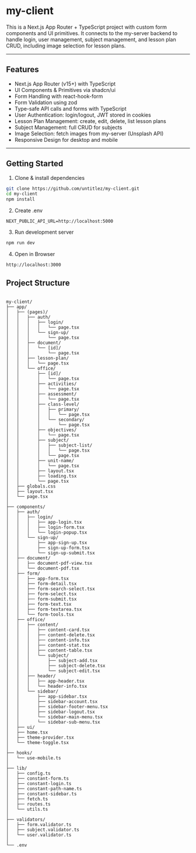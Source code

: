 # my-client

This is a Next.js App Router + TypeScript project with custom form components and UI primitives.
It connects to the my-server backend to handle login, user management, subject management, and lesson plan CRUD, including image selection for lesson plans.

---

## Features

- Next.js App Router (v15+) with TypeScript
- UI Components & Primitives via shadcn/ui
- Form Handling with react-hook-form
- Form Validation using zod
- Type-safe API calls and forms with TypeScript
- User Authentication: login/logout, JWT stored in cookies
- Lesson Plan Management: create, edit, delete, list lesson plans
- Subject Management: full CRUD for subjects
- Image Selection: fetch images from my-server (Unsplash API)
- Responsive Design for desktop and mobile

---

## Getting Started

1. Clone & install dependencies

```bash
git clone https://github.com/untitlez/my-client.git
cd my-client
npm install
```

2. Create .env

```env
NEXT_PUBLIC_API_URL=http://localhost:5000
```

3. Run development server

```bash
npm run dev
```

4. Open in Browser

```bash
http://localhost:3000
```

## Project Structure

```plaintext

my-client/
├── app/                             
│   ├── (pages)/
│   │   ├── auth/
│   │   │   ├── login/
│   │   │   │   └── page.tsx
│   │   │   └── sign-up/
│   │   │       └── page.tsx
│   │   ├── document/
│   │   │   └── [id]/
│   │   │       └── page.tsx
│   │   ├── lesson-plan/
│   │   │   └── page.tsx
│   │   └── office/
│   │       ├── [id]/
│   │       │   └── page.tsx
│   │       ├── activities/
│   │       │   └── page.tsx
│   │       ├── assessment/
│   │       │   └── page.tsx
│   │       ├── class-level/
│   │       │   ├── primary/
│   │       │   │   └── page.tsx
│   │       │   └── secondary/
│   │       │       └── page.tsx
│   │       ├── objectives/
│   │       │   └── page.tsx
│   │       ├── subject/
│   │       │   ├── subject-list/
│   │       │   │   └── page.tsx
│   │       │   └── page.tsx
│   │       ├── unit-name/
│   │       │   └── page.tsx
│   │       ├── layout.tsx
│   │       ├── loading.tsx
│   │       └── page.tsx
│   ├── globals.css
│   ├── layout.tsx
│   └── page.tsx
│
├── components/                    
│   ├── auth/
│   │   ├── login/
│   │   │   ├── app-login.tsx
│   │   │   ├── login-form.tsx
│   │   │   └── login-popup.tsx
│   │   └── sign-up/
│   │       ├── app-sign-up.tsx
│   │       ├── sign-up-form.tsx
│   │       └── sign-up-submit.tsx
│   ├── document/
│   │   ├── document-pdf-view.tsx
│   │   └── document-pdf.tsx
│   ├── form/
│   │   ├── app-form.tsx
│   │   ├── form-detail.tsx
│   │   ├── form-search-select.tsx
│   │   ├── form-select.tsx
│   │   ├── form-submit.tsx
│   │   ├── form-text.tsx
│   │   ├── form-textarea.tsx
│   │   └── form-tools.tsx
│   ├── office/
│   │   ├── content/
│   │   │   ├── content-card.tsx
│   │   │   ├── content-delete.tsx
│   │   │   ├── content-info.tsx
│   │   │   ├── content-stat.tsx
│   │   │   ├── content-table.tsx
│   │   │   └── subject/
│   │   │       ├── subject-add.tsx
│   │   │       ├── subject-delete.tsx
│   │   │       └── subject-edit.tsx
│   │   ├── header/
│   │   │   ├── app-header.tsx
│   │   │   └── header-info.tsx
│   │   └── sidebar/
│   │       ├── app-sidebar.tsx
│   │       ├── sidebar-account.tsx
│   │       ├── sidebar-footer-menu.tsx
│   │       ├── sidebar-logout.tsx
│   │       └── sidebar-main-menu.tsx
│   │       └── sidebar-sub-menu.tsx
│   ├── ui/
│   ├── home.tsx
│   ├── theme-provider.tsx
│   └── theme-toggle.tsx
│
├── hooks/
│   └── use-mobile.ts
│
├── lib/
│   ├── config.ts
│   ├── constant-form.ts
│   ├── constant-login.ts
│   ├── constant-path-name.ts
│   ├── constant-sidebar.ts
│   ├── fetch.ts
│   ├── routes.ts
│   └── utils.ts
│
├── validators/
│   ├── form.validator.ts
│   ├── subject.validator.ts
│   └── user.validator.ts
│
└── .env
```
